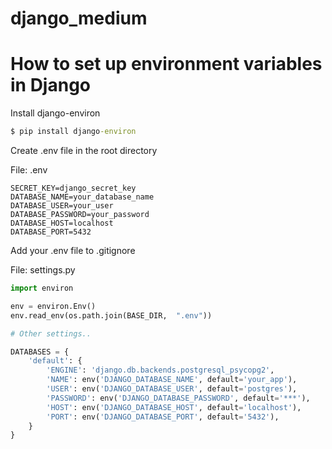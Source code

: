 # django_medium
# How to set up environment variables in Django
Install django-environ
```cmd
$ pip install django-environ
```
Create .env file in the root directory

File: .env
```text
SECRET_KEY=django_secret_key
DATABASE_NAME=your_database_name
DATABASE_USER=your_user
DATABASE_PASSWORD=your_password
DATABASE_HOST=localhost
DATABASE_PORT=5432
```
Add your .env file to .gitignore

File: settings.py
```python
import environ

env = environ.Env()
env.read_env(os.path.join(BASE_DIR,  ".env"))

# Other settings..

DATABASES = {
    'default': {
        'ENGINE': 'django.db.backends.postgresql_psycopg2',
        'NAME': env('DJANGO_DATABASE_NAME', default='your_app'),
        'USER': env('DJANGO_DATABASE_USER', default='postgres'),
        'PASSWORD': env('DJANGO_DATABASE_PASSWORD', default='***'),
        'HOST': env('DJANGO_DATABASE_HOST', default='localhost'),
        'PORT': env('DJANGO_DATABASE_PORT', default='5432'),
    }
}
```
